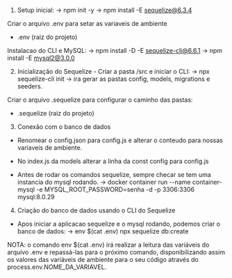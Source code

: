 1) Setup inicial:
-> npm init -y
-> npm install -E sequelize@6.3.4

Criar o arquivo .env para setar as variaveis de ambiente
- .env (raiz do projeto)

Instalacao do CLI e MySQL:
-> npm install -D -E sequelize-cli@6.6.1
-> npm install -E mysql2@3.0.0

2) Inicialização do Sequelize - Criar a pasta /src e iniciar o CLI:
-> npx sequelize-cli init -> ira gerar as pastas config, models, migrations e seeders.

Criar o arquivo .sequelize para configurar o caminho das pastas:
- .sequelize (raiz do projeto)

3) Conexão com o banco de dados
- Renomear o config.json para config.js e alterar o conteudo para nossas variaveis de ambiente.
- No index.js da models alterar a linha da const config para config.js

- Antes de rodar os comandos sequelize, sempre checar se tem uma instancia do mysql rodando.
-> docker container run --name container-mysql -e MYSQL_ROOT_PASSWORD=senha -d -p 3306:3306 mysql:8.0.29

4)  Criação do banco de dados usando o CLI do Sequelize
- Apos iniciar a aplicacao sequelize e o mysql rodando, podemos criar o banco de dados:
-> env $(cat .env) npx sequelize db:create

NOTA: o comando env $(cat .env) irá realizar a leitura das variáveis do arquivo .env e repassá-las para o próximo comando, disponibilizando assim os valores das variáveis de ambiente para o seu código através do process.env.NOME_DA_VARIAVEL.